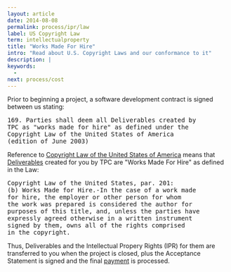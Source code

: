```yaml
---
layout: article
date: 2014-08-08
permalink: process/ipr/law
label: US Copyright Law
term: intellectualproperty
title: "Works Made For Hire"
intro: "Read about U.S. Copyright Laws and our conformance to it"
description: |
keywords:
  - 
next: process/cost
---
```


Prior to beginning a project, a software development contract is signed between us stating:

<pre>
169. Parties shall deem all Deliverables created by
TPC as "works made for hire" as defined under the
Copyright Law of the United States of America
(edition of June 2003)
</pre>

Reference to [Copyright Law of the United States of America](http://www.copyright.gov/title17/) 
means that [Deliverables](/process/warranty/deliverables) created for you by TPC are "Works Made For 
Hire" as defined in the Law:

<pre>
Copyright Law of the United States, par. 201:
(b) Works Made for Hire.-In the case of a work made
for hire, the employer or other person for whom
the work was prepared is considered the author for
purposes of this title, and, unless the parties have
expressly agreed otherwise in a written instrument
signed by them, owns all of the rights comprised
in the copyright.
</pre>

Thus, Deliverables and the Intellectual Propery Rights (IPR) for them are transferred to you when 
the project is closed, plus the Acceptance Statement is signed and the final 
[payment](/process/cost/model) is processed.
